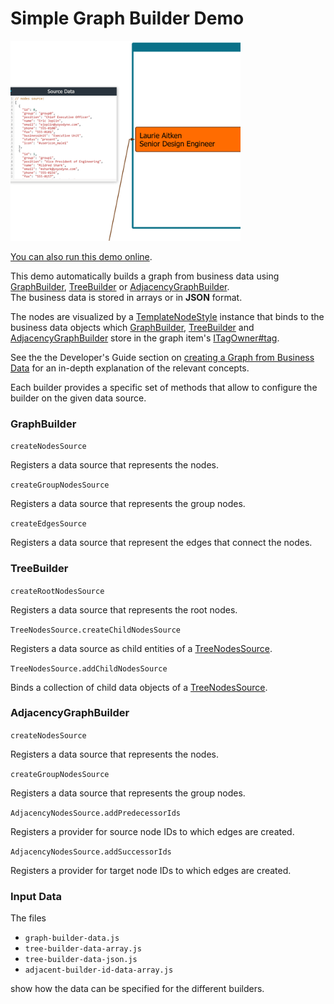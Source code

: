 # Simple Graph Builder Demo

<img src="../../resources/image/simplegraphbuilder.png" alt="demo-thumbnail" height="320"/>

[You can also run this demo online](https://live.yworks.com/demos/databinding/simplegraphbuilder/index.html).

This demo automatically builds a graph from business data using [GraphBuilder](https://docs.yworks.com/yfileshtml/#/api/GraphBuilder), [TreeBuilder](https://docs.yworks.com/yfileshtml/#/api/TreeBuilder) or [AdjacencyGraphBuilder](https://docs.yworks.com/yfileshtml/#/api/AdjacencyGraphBuilder).  
The business data is stored in arrays or in **JSON** format.

The nodes are visualized by a [TemplateNodeStyle](https://docs.yworks.com/yfileshtml/#/api/TemplateNodeStyle) instance that binds to the business data objects which [GraphBuilder](https://docs.yworks.com/yfileshtml/#/api/GraphBuilder), [TreeBuilder](https://docs.yworks.com/yfileshtml/#/api/TreeBuilder) and [AdjacencyGraphBuilder](https://docs.yworks.com/yfileshtml/#/api/AdjacencyGraphBuilder) store in the graph item's [ITagOwner#tag](https://docs.yworks.com/yfileshtml/#/api/ITagOwner#tag).

See the the Developer's Guide section on [creating a Graph from Business Data](https://docs.yworks.com/yfileshtml/#/dguide/graph_builder) for an in-depth explanation of the relevant concepts.

Each builder provides a specific set of methods that allow to configure the builder on the given data source.

### GraphBuilder

`createNodesSource`

Registers a data source that represents the nodes.

`createGroupNodesSource`

Registers a data source that represents the group nodes.

`createEdgesSource`

Registers a data source that represent the edges that connect the nodes.

### TreeBuilder

`createRootNodesSource`

Registers a data source that represents the root nodes.

`TreeNodesSource.createChildNodesSource`

Registers a data source as child entities of a [TreeNodesSource](https://docs.yworks.com/yfileshtml/#/api/TreeNodesSource).

`TreeNodesSource.addChildNodesSource`

Binds a collection of child data objects of a [TreeNodesSource](https://docs.yworks.com/yfileshtml/#/api/TreeNodesSource).

### AdjacencyGraphBuilder

`createNodesSource`

Registers a data source that represents the nodes.

`createGroupNodesSource`

Registers a data source that represents the group nodes.

`AdjacencyNodesSource.addPredecessorIds`

Registers a provider for source node IDs to which edges are created.

`AdjacencyNodesSource.addSuccessorIds`

Registers a provider for target node IDs to which edges are created.

### Input Data

The files

- `graph-builder-data.js`
- `tree-builder-data-array.js`
- `tree-builder-data-json.js`
- `adjacent-builder-id-data-array.js`

show how the data can be specified for the different builders.
